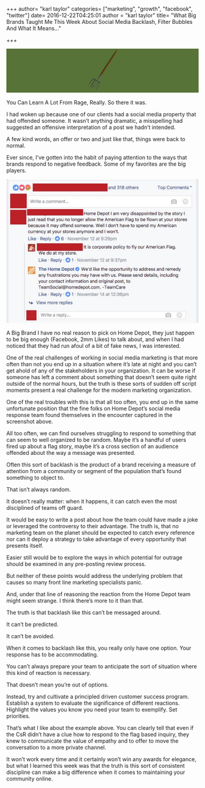 +++
author= "karl taylor"
categories= ["marketing", "growth", "facebook", "twitter"]
date= 2016-12-22T04:25:01
author = "karl taylor"
title= "What Big Brands Taught Me This Week About Social Media Backlash, Filter Bubbles And What It Means…"

+++

  ![](https://raw.githubusercontent.com/karljtaylor/kjt/blog/content/assets/74dea-1d52ki9vf5jdrl5ej2_w8kw.png)

 You Can Learn A Lot From Rage, Really.  So there it was.

 I had woken up because one of our clients had a social media property that had offended someone. It wasn’t anything dramatic, a misspelling had suggested an offensive interpretation of a post we hadn’t intended.

 A few kind words, an offer or two and just like that, things were back to normal.

 Ever since, I’ve gotten into the habit of paying attention to the ways that brands respond to negative feedback. Some of my favorites are the big players.

  ![](https://raw.githubusercontent.com/karljtaylor/kjt/blog/content/assets/4cac5-1smnwtxblla6z3ospgjse6g.jpeg)

 A Big Brand  I have no real reason to pick on Home Depot, they just happen to be big enough (Facebook, 2mm Likes) to talk about, and when I had noticed that they had run afoul of a bit of fake news, I was interested.

 One of the real challenges of working in social media marketing is that more often than not you end up in a situation where it’s late at night and you can’t get ahold of any of the stakeholders in your organization. It can be worse if someone has left a comment about something that doesn’t seem quite right outside of the normal hours, but the truth is these sorts of sudden off script moments present a real challenge for the modern marketing organization.

 One of the real troubles with this is that all too often, you end up in the same unfortunate position that the fine folks on Home Depot’s social media response team found themselves in the encounter captured in the screenshot above.

 All too often, we can find ourselves struggling to respond to something that can seem to well organized to be random. Maybe it’s a handful of users fired up about a flag story, maybe it’s a cross section of an audience offended about the way a message was presented.

 Often this sort of backlash is the product of a brand receiving a measure of attention from a community or segment of the population that’s found something to object to.

 That isn’t always random.

 It doesn’t really matter: when it happens, it can catch even the most disciplined of teams off guard.

 It would be easy to write a post about how the team could have made a joke or leveraged the controversy to their advantage. The truth is, that no marketing team on the planet should be expected to catch every reference nor can it deploy a strategy to take advantage of every opportunity that presents itself.

 Easier still would be to explore the ways in which potential for outrage should be examined in any pre-posting review process.

 But neither of these points would address the underlying problem that causes so many front line marketing specialists panic.

 And, under that line of reasoning the reaction from the Home Depot team might seem strange. I think there’s more to it than that.

 The truth is that backlash like this can’t be messaged around.

 It can’t be predicted.

 It can’t be avoided.

 When it comes to backlash like this, you really only have one option. Your response has to be accommodating.

 You can’t always prepare your team to anticipate the sort of situation where this kind of reaction is necessary.

 That doesn’t mean you’re out of options.

 Instead, try and cultivate a principled driven customer success program. Establish a system to evaluate the significance of different reactions. Highlight the values you know you need your team to exemplify. Set priorities.

 That’s what I like about the example above. You can clearly tell that even if the CsR didn’t have a clue how to respond to the flag based inquiry, they knew to communicate the value of empathy and to offer to move the conversation to a more private channel.

 It won’t work every time and it certainly won’t win any awards for elegance, but what I learned this week was that the truth is this sort of consistent discipline can make a big difference when it comes to maintaining your community online.
